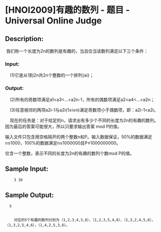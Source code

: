 # [HNOI2009]有趣的数列 - 题目 - Universal Online Judge

## Description: 

 我们称一个长度为2n的数列是有趣的，当且仅当该数列满足以下三个条件：

### Input: 

    (1)它是从1到2n共2n个整数的一个排列{ai}；

### Output: 

    (2)所有的奇数项满足a1<a3<…<a2n-1，所有的偶数项满足a2<a4<…<a2n；

    (3)任意相邻的两项a2i-1与a2i(1≤i≤n)满足奇数项小于偶数项，即：a2i-1<a2i。

    现在的任务是：对于给定的n，请求出有多少个不同的长度为2n的有趣的数列。因为最后的答案可能很大，所以只要求输出答案 mod P的值。



输入文件只包含用空格隔开的两个整数n和P。输入数据保证，50%的数据满足n≤1000，100%的数据满足n≤1000000且P≤1000000000。



仅含一个整数，表示不同的长度为2n的有趣的数列个数mod P的值。




## Sample Input: 
```
    3 10                  
```

## Sample Output: 
```
  5


    对应的5个有趣的数列分别为（1,2,3,4,5,6），（1,2,3,5,4,6），（1,3,2,4,5,6），（1,3,2,5,4,6），（1,4,2,5,3,6）。

```
